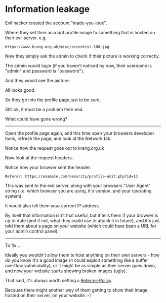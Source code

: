 
# Information leakage

Evil hacker created the account "made-you-look".

Where they set their account profile image to something that is hosted on their evil server. e.g.

	https://www.krang.org.uk/misc/scientist-100.jpg

Now they simply ask the admin to check if their picture is working correctly.

The admin would login (if you haven't noticed by now, their username is "admin" and password is "password").

And they would see the picture.

All looks good.

So they go into the profile page just to be sure.

Still ok, it must be a problem their end.

What could have gone wrong?

---

Open the profile page again, and this time open your browsers developer tools, refresh the page, and look at the Network tab.

Notice how the request goes out to krang.org.uk

Now look at the request headers.

Notice how your browser sent the header:

	Referer: https://example.com/security/profile-edit.php?id=13

This was sent to the evil server, along with your browsers "User Agent" string (i.e. which browser you are using, it's version, and your operating system).

It would also tell them your current IP address.

By itself that information isn't that useful, but it tells them if your browser is up to date (and if not, what they could use to attack it in future), and it's just told them about a page on your website (which could have been a URL for your admin control panel).

---

To fix...

Ideally you wouldn't allow them to host anything on their own servers - how do you know it's a good image (it could exploit something like a buffer overflow vulnerability), or it might be as simple as their server goes down, and now your website starts showing broken images (ugly).

That said, it's always worth setting a [Referrer-Policy](https://developer.mozilla.org/en-US/docs/Web/HTTP/Headers/Referrer-Policy).

Because there might another way of them getting to show their image, hosted on their server, on your website :-)
